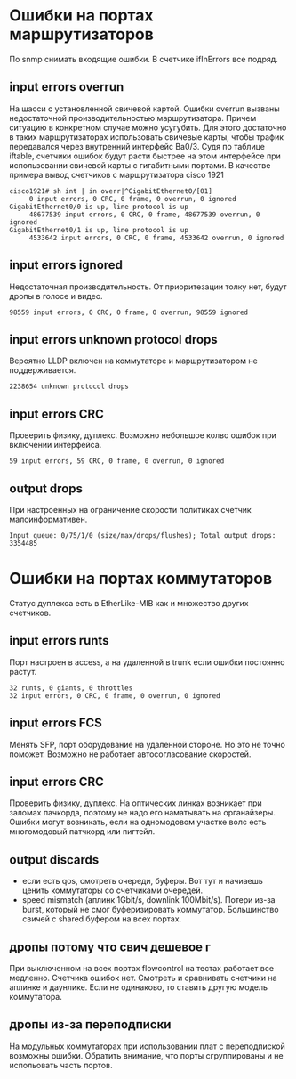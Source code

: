 # Ошибки на портах маршрутизаторов

По snmp снимать входящие ошибки. В счетчике ifInErrors все подряд.

## input errors overrun
На шасси с установленной свичевой картой. Ошибки overrun вызваны недостаточной производительностью маршрутизатора. Причем ситуацию в конкретном случае можно усугубить. Для этого достаточно в таких маршрутизаторах использовать свичевые карты, чтобы трафик передавался через внутренний интерфейс Ba0/3. Cудя по таблице iftable, счетчики ошибок будут расти быстрее на этом интерфейсе при использовании свичевой карты с гигабитными портами.
В качестве примера вывод счетчиков с маршрутизатора cisco 1921
```text
cisco1921# sh int | in overr|^GigabitEthernet0/[01]
     0 input errors, 0 CRC, 0 frame, 0 overrun, 0 ignored
GigabitEthernet0/0 is up, line protocol is up
     48677539 input errors, 0 CRC, 0 frame, 48677539 overrun, 0 ignored
GigabitEthernet0/1 is up, line protocol is up
     4533642 input errors, 0 CRC, 0 frame, 4533642 overrun, 0 ignored
```
## input errors ignored
Недостаточная производительность. От приоритезации толку нет, будут дропы в голосе и видео.
```text
98559 input errors, 0 CRC, 0 frame, 0 overrun, 98559 ignored
```
## input errors unknown protocol drops
Вероятно LLDP включен на коммутаторе и маршрутизатором не поддерживается.
```text
2238654 unknown protocol drops
```
## input errors CRC
Проверить физику, дуплекс. Возможно небольшое колво ошибок при включении интерфейса.
```text
59 input errors, 59 CRC, 0 frame, 0 overrun, 0 ignored
```
## output drops
При настроенных на ограничение скорости политиках счетчик малоинформативен.
```text
Input queue: 0/75/1/0 (size/max/drops/flushes); Total output drops: 3354485
```
# Ошибки на портах коммутаторов

Статус дуплекса есть в EtherLike-MIB как и множество других счетчиков.

## input errors runts
Порт настроен в access, а на удаленной в trunk если ошибки постоянно растут.
```text
32 runts, 0 giants, 0 throttles
32 input errors, 0 CRC, 0 frame, 0 overrun, 0 ignored
```
## input errors FCS
Менять SFP, порт оборудование на удаленной стороне. Но это не точно поможет.
Возможно не работает автосогласование скоростей.

## input errors CRC
Проверить физику, дуплекс. На оптических линках возникает при заломах пачкорда, поэтому не надо его наматывать на органайзеры.
Ошибки могут возникать, если на одномодовом участке волс есть многомодовый патчкорд или пигтейл.

## output discards
* если есть qos, смотреть очереди, буферы. Вот тут и начиаешь ценить коммутаторы со счетчиками очередей.
* speed mismatch (аплинк 1Gbit/s, downlink 100Mbit/s). Потери из-за burst, который не смог буферизировать коммутатор. Большинство свичей с shared буфером на всех портах.
## дропы потому что свич дешевое г
При выключенном на всех портах flowcontrol на тестах работает все медленно.
Счетчика ошибок нет. Смотреть и сравнивать счетчики на аплинке и даунлике.
Если не одинаково, то ставить другую модель коммутатора.

## дропы из-за переподписки
На модульных коммутаторах при использовании плат с переподпиской возможны ошибки. Обратить внимание, что порты сгруппированы и не испольовать часть портов.
